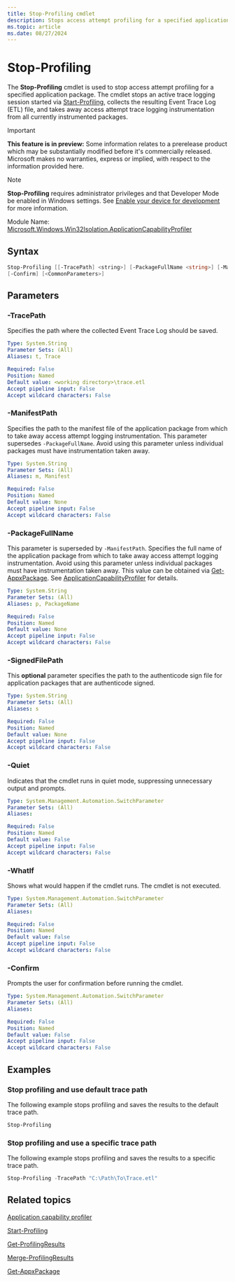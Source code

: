 ```yaml
---
title: Stop-Profiling cmdlet
description: Stops access attempt profiling for a specified application package.
ms.topic: article
ms.date: 08/27/2024
---
```


# Stop-Profiling

The **Stop-Profiling** cmdlet is used to stop access attempt profiling for a specified application package. The cmdlet stops an active trace logging session started via [Start-Profiling](Start-Profiling.md), collects the resulting Event Trace Log (ETL) file, and takes away access attempt trace logging instrumentation from all currently instrumented packages.

> [!IMPORTANT]
> **This feature is in preview:** Some information relates to a prerelease product which may be substantially modified before it's commercially released. Microsoft makes no warranties, express or implied, with respect to the information provided here.

> [!NOTE]
> **Stop-Profiling** requires administrator privileges and that Developer Mode be enabled in Windows settings. See [Enable your device for development](/windows/apps/get-started/enable-your-device-for-development) for more information.

Module Name: [Microsoft.Windows.Win32Isolation.ApplicationCapabilityProfiler](Microsoft.Windows.Win32Isolation.ApplicationCapabilityProfiler.md)

## Syntax

```powershell
Stop-Profiling [[-TracePath] <string>] [-PackageFullName <string>] [-ManifestPath <string>] [-Quiet] [-WhatIf]
[-Confirm] [<CommonParameters>]
```

## Parameters

### -TracePath

Specifies the path where the collected Event Trace Log should be saved.

```yaml
Type: System.String
Parameter Sets: (All)
Aliases: t, Trace

Required: False
Position: Named
Default value: <working directory>\trace.etl
Accept pipeline input: False
Accept wildcard characters: False
```

### -ManifestPath

Specifies the path to the manifest file of the application package from which to take away access attempt logging instrumentation. This parameter supersedes `-PackageFullName`. Avoid using this parameter unless individual packages must have instrumentation taken away.

```yaml
Type: System.String
Parameter Sets: (All)
Aliases: m, Manifest

Required: False
Position: Named
Default value: None
Accept pipeline input: False
Accept wildcard characters: False
```

### -PackageFullName

This parameter is superseded by `-ManifestPath`. Specifies the full name of the application package from which to take away access attempt logging instrumentation. Avoid using this parameter unless individual packages must have instrumentation taken away. This value can be obtained via [Get-AppxPackage](/powershell/module/appx/get-appxpackage). See [ApplicationCapabilityProfiler](../app-isolation-capability-profiler.md) for details.

```yaml
Type: System.String
Parameter Sets: (All)
Aliases: p, PackageName

Required: False
Position: Named
Default value: None
Accept pipeline input: False
Accept wildcard characters: False
```

### -SignedFilePath

This **optional** parameter specifies the path to the authenticode sign file for application packages that are authenticode signed.

```yaml
Type: System.String
Parameter Sets: (All)
Aliases: s

Required: False
Position: Named
Default value: None
Accept pipeline input: False
Accept wildcard characters: False
```

### -Quiet

Indicates that the cmdlet runs in quiet mode, suppressing unnecessary output and prompts.

```yaml
Type: System.Management.Automation.SwitchParameter
Parameter Sets: (All)
Aliases:

Required: False
Position: Named
Default value: False
Accept pipeline input: False
Accept wildcard characters: False
```

### -WhatIf

Shows what would happen if the cmdlet runs. The cmdlet is not executed.

```yaml
Type: System.Management.Automation.SwitchParameter
Parameter Sets: (All)
Aliases:

Required: False
Position: Named
Default value: False
Accept pipeline input: False
Accept wildcard characters: False
```

### -Confirm

Prompts the user for confirmation before running the cmdlet.

```yaml
Type: System.Management.Automation.SwitchParameter
Parameter Sets: (All)
Aliases:

Required: False
Position: Named
Default value: False
Accept pipeline input: False
Accept wildcard characters: False
```

## Examples

### Stop profiling and use default trace path

The following example stops profiling and saves the results to the default trace path.

```powershell
Stop-Profiling
```

### Stop profiling and use a specific trace path

The following example stops profiling and saves the results to a specific trace path.

```powershell
Stop-Profiling -TracePath "C:\Path\To\Trace.etl"
```

## Related topics

[Application capability profiler](../app-isolation-capability-profiler.md)

[Start-Profiling](Start-Profiling.md)

[Get-ProfilingResults](Get-ProfilingResults.md)

[Merge-ProfilingResults](Merge-ProfilingResults.md)

[Get-AppxPackage](/powershell/module/appx/get-appxpackage)
